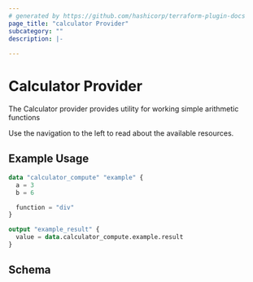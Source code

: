 ```yaml
---
# generated by https://github.com/hashicorp/terraform-plugin-docs
page_title: "calculator Provider"
subcategory: ""
description: |-
  
---
```


# Calculator Provider

The Calculator provider provides utility for working simple arithmetic functions

Use the navigation to the left to read about the available resources.

## Example Usage

```terraform
data "calculator_compute" "example" {
  a = 3
  b = 6

  function = "div"
}

output "example_result" {
  value = data.calculator_compute.example.result
}
```

<!-- schema generated by tfplugindocs -->
## Schema

